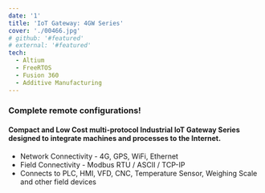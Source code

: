 ```yaml
---
date: '1'
title: 'IoT Gateway: 4GW Series'
cover: './00466.jpg'
# github: '#featured'
# external: '#featured'
tech:
  - Altium
  - FreeRTOS
  - Fusion 360
  - Additive Manufacturing
---
```


### Complete remote configurations!

#### Compact and Low Cost multi-protocol Industrial IoT Gateway Series designed to integrate machines and processes to the Internet.

- Network Connectivity - 4G, GPS, WiFi, Ethernet
- Field Connectivity - Modbus RTU / ASCII / TCP-IP
- Connects to PLC, HMI, VFD, CNC, Temperature Sensor, Weighing Scale and other field devices
